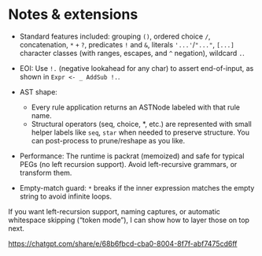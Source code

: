 # Notes & extensions

- Standard features included: grouping `()`, ordered choice `/`, concatenation,
  `*` `+` `?`, predicates `!` and `&`, literals `'...'`/`"..."`, `[...]`
  character classes (with ranges, escapes, and `^` negation), wildcard `.`.

- EOI: Use `!.` (negative lookahead for any char) to assert end-of-input,
  as shown in `Expr <- _ AddSub !.`.

- AST shape:

  - Every rule application returns an ASTNode labeled with that rule name.
  - Structural operators (seq, choice, *, etc.) are represented with small
    helper labels like `seq`, `star` when needed to preserve structure.
    You can post-process to prune/reshape as you like.

- Performance: The runtime is packrat (memoized) and safe for typical PEGs
  (no left recursion support). Avoid left-recursive grammars, or transform them.

- Empty-match guard: `*` breaks if the inner expression matches the empty
  string to avoid infinite loops.

If you want left-recursion support, naming captures, or automatic whitespace
skipping (“token mode”), I can show how to layer those on top next.

<https://chatgpt.com/share/e/68b6fbcd-cba0-8004-8f7f-abf7475cd6ff>
